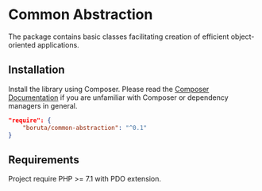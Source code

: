 # Common Abstraction

The package contains basic classes facilitating creation of efficient object-oriented applications.


## Installation

Install the library using Composer. Please read the [Composer Documentation](https://getcomposer.org/doc/01-basic-usage.md) if you are unfamiliar with Composer or dependency managers in general.

```json
"require": {
    "boruta/common-abstraction": "^0.1"
}
```

## Requirements

Project require PHP >= 7.1 with PDO extension.
